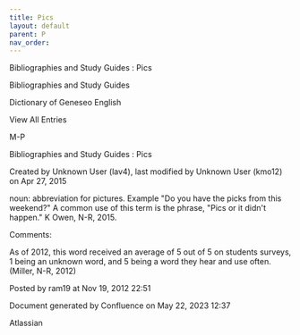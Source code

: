 ```yaml
---
title: Pics
layout: default
parent: P
nav_order:
---
```


Bibliographies and Study Guides : Pics

Bibliographies and Study Guides

Dictionary of Geneseo English

View All Entries

M-P

Bibliographies and Study Guides : Pics

Created by  Unknown User (lav4), last modified by  Unknown User (kmo12) on Apr 27, 2015

noun: abbreviation for pictures. Example &quot;Do you have the picks from this weekend?&quot; A common use of this term is the phrase, &quot;Pics or it didn't happen.&quot; K Owen, N-R, 2015.

Comments:

As of 2012, this word received an average of 5 out of 5 on students surveys, 1 being an unknown word, and 5 being a word they hear and use often.(Miller, N-R, 2012)

Posted by ram19 at Nov 19, 2012 22:51

Document generated by Confluence on May 22, 2023 12:37

Atlassian
